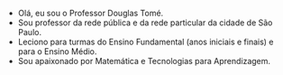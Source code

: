 - Olá, eu sou o Professor Douglas Tomé.
- Sou professor da rede pública e da rede particular da cidade de São Paulo.
- Leciono para turmas do Ensino Fundamental (anos iniciais e finais) e para o Ensino Médio.
- Sou apaixonado por Matemática e Tecnologias para Aprendizagem.


<!---
PoieDouglas/PoieDouglas is a ✨ special ✨ repository because its `README.md` (this file) appears on your GitHub profile.
You can click the Preview link to take a look at your changes.
--->
